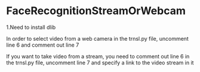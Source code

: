 # FaceRecognitionStreamOrWebcam




1.Need to install dlib

In order to select video from a web camera in the trnsl.py file, uncomment line 6 and comment out line 7

If you want to take video from a stream, you need to comment out line 6 in the trnsl.py file, uncomment line 7 and specify a link to the video stream in it


